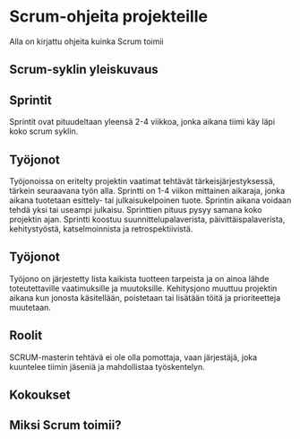 # Scrum-ohjeita projekteille
Alla on kirjattu ohjeita kuinka Scrum toimii

## Scrum-syklin yleiskuvaus
## Sprintit

Sprintit ovat pituudeltaan yleensä 2-4 viikkoa, jonka aikana tiimi käy läpi koko scrum syklin.

## Työjonot

Työjonoissa on eritelty projektin vaatimat tehtävät tärkeisjärjestyksessä, tärkein seuraavana työn alla. 
Sprintti on 1-4 viikon mittainen aikaraja, jonka aikana tuotetaan esittely- tai julkaisukelpoinen tuote. Sprintin aikana voidaan tehdä yksi tai useampi julkaisu. Sprinttien pituus pysyy samana koko projektin ajan. Sprintti koostuu suunnittelupalaverista, päivittäispalaverista, kehitystyöstä, katselmoinnista ja retrospektiivistä.

## Työjonot

Työjono on järjestetty lista kaikista tuotteen tarpeista ja on ainoa lähde toteutettaville vaatimuksille ja muutoksille. Kehitysjono muuttuu projektin aikana kun jonosta käsitellään, poistetaan tai lisätään töitä ja prioriteetteja muutetaan.

## Roolit

SCRUM-masterin tehtävä ei ole olla pomottaja, vaan järjestäjä, joka kuuntelee tiimin jäseniä ja mahdollistaa työskentelyn.

## Kokoukset

## Miksi Scrum toimii?
